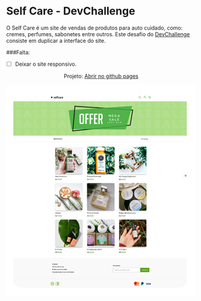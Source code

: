 # Self Care - DevChallenge
O Self Care é um site de vendas de produtos para auto cuidado, como: cremes, perfumes, sabonetes entre outros.
Este desafio do <a href="https://www.devchallenge.com.br/challenges/5f14fad2130a5d78f89d9642/details">DevChallenge</a> consiste em duplicar a interface do site.

###Falta: 

- [ ] Deixar o site responsivo.

<p align="center">Projeto: <a href="https://luizfranzon.github.io/SelfCare-DevChallenge/index.html">Abrir no github pages</a></p>
<img src="./assets/projeto.png">
